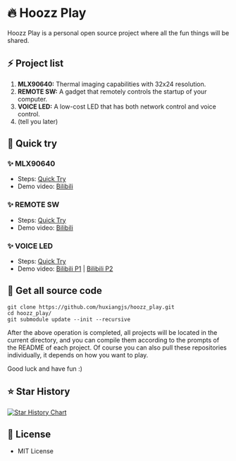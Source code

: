 # :fire: Hoozz Play
Hoozz Play is a personal open source project where all the fun things will be shared.

## :zap: Project list
1. **MLX90640:** Thermal imaging capabilities with 32x24 resolution.
2. **REMOTE SW:** A gadget that remotely controls the startup of your computer.
3. **VOICE LED:** A low-cost LED that has both network control and voice control.
4. (tell you later)

## :rocket: Quick try
### :sparkles: MLX90640
* Steps: [Quick Try](Documents/mlx90640_quick_try.md)
* Demo video: [Bilibili](https://www.bilibili.com/video/BV1qh4y1v7mr/)
### :sparkles: REMOTE SW
* Steps: [Quick Try](Documents/remote_sw_quick_try.md)
* Demo video: [Bilibili](https://www.bilibili.com/video/BV1TC4y1u73H/)
### :sparkles: VOICE LED
* Steps: [Quick Try](Documents/voice_led_quick_try.md)
* Demo video: [Bilibili P1](https://www.bilibili.com/video/BV1qZ421g7PG/) | [Bilibili P2](https://www.bilibili.com/video/BV19E4m1R7KP/)

## :art: Get all source code
```shell
git clone https://github.com/huxiangjs/hoozz_play.git
cd hoozz_play/
git submodule update --init --recursive
```

After the above operation is completed, all projects will be located in the current directory, and you can compile them according to the prompts of the README of each project. Of course you can also pull these repositories individually, it depends on how you want to play.

Good luck and have fun :)

## :star: Star History

[![Star History Chart](https://api.star-history.com/svg?repos=huxiangjs/hoozz_play&type=Date)](https://www.star-history.com/#huxiangjs/hoozz_play&Date)

## :memo: License
* MIT License
